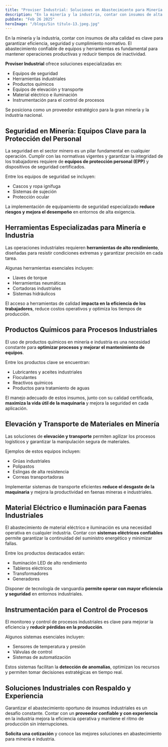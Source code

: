 ```yaml
---
title: "Proviser Industrial: Soluciones en Abastecimiento para Minería y Otras Industrias"
description: "En la minería y la industria, contar con insumos de alta calidad es clave para garantizar eficiencia, seguridad y cumplimiento normativo. El abastecimiento confiable de equipos y herramientas es fundamental para mantener operaciones productivas y reducir tiempos de inactividad."
pubDate: "Feb 26 2025"
heroImage: "/blogs/Sin título-13.jpeg.jpg"
---
```


En la minería y la industria, contar con insumos de alta calidad es clave para garantizar eficiencia, seguridad y cumplimiento normativo. El abastecimiento confiable de equipos y herramientas es fundamental para mantener operaciones productivas y reducir tiempos de inactividad.

**Proviser Industrial** ofrece soluciones especializadas en:

-   Equipos de seguridad
-   Herramientas industriales
-   Productos químicos
-   Equipos de elevación y transporte
-   Material eléctrico e iluminación
-   Instrumentación para el control de procesos

Se posiciona como un proveedor estratégico para la gran minería y la industria nacional.

## Seguridad en Minería: Equipos Clave para la Protección del Personal

La seguridad en el sector minero es un pilar fundamental en cualquier operación. Cumplir con las normativas vigentes y garantizar la integridad de los trabajadores requiere de **equipos de protección personal (EPP)** y dispositivos de seguridad certificados.

Entre los equipos de seguridad se incluyen:

-   Cascos y ropa ignífuga
-   Sistemas de sujeción
-   Protección ocular

La implementación de equipamiento de seguridad especializado **reduce riesgos y mejora el desempeño** en entornos de alta exigencia.

## Herramientas Especializadas para Minería e Industria

Las operaciones industriales requieren **herramientas de alto rendimiento**, diseñadas para resistir condiciones extremas y garantizar precisión en cada tarea.

Algunas herramientas esenciales incluyen:

-   Llaves de torque
-   Herramientas neumáticas
-   Cortadoras industriales
-   Sistemas hidráulicos

El acceso a herramientas de calidad **impacta en la eficiencia de los trabajadores**, reduce costos operativos y optimiza los tiempos de producción.

## Productos Químicos para Procesos Industriales

El uso de productos químicos en minería e industria es una necesidad constante para **optimizar procesos y mejorar el mantenimiento de equipos**.

Entre los productos clave se encuentran:

-   Lubricantes y aceites industriales
-   Floculantes
-   Reactivos químicos
-   Productos para tratamiento de aguas

El manejo adecuado de estos insumos, junto con su calidad certificada, **maximiza la vida útil de la maquinaria** y mejora la seguridad en cada aplicación.

## Elevación y Transporte de Materiales en Minería

Las soluciones de **elevación y transporte** permiten agilizar los procesos logísticos y garantizar la manipulación segura de materiales.

Ejemplos de estos equipos incluyen:

-   Grúas industriales
-   Polipastos
-   Eslingas de alta resistencia
-   Correas transportadoras

Implementar sistemas de transporte eficientes **reduce el desgaste de la maquinaria** y mejora la productividad en faenas mineras e industriales.

## Material Eléctrico e Iluminación para Faenas Industriales

El abastecimiento de material eléctrico e iluminación es una necesidad operativa en cualquier industria. Contar con **sistemas eléctricos confiables** permite garantizar la continuidad del suministro energético y minimizar fallas.

Entre los productos destacados están:

-   Iluminación LED de alto rendimiento
-   Tableros eléctricos
-   Transformadores
-   Generadores

Disponer de tecnología de vanguardia **permite operar con mayor eficiencia y seguridad** en entornos industriales.

## Instrumentación para el Control de Procesos

El monitoreo y control de procesos industriales es clave para mejorar la eficiencia y **reducir pérdidas en la producción**.

Algunos sistemas esenciales incluyen:

-   Sensores de temperatura y presión
-   Válvulas de control
-   Sistemas de automatización

Estos sistemas facilitan la **detección de anomalías**, optimizan los recursos y permiten tomar decisiones estratégicas en tiempo real.

## Soluciones Industriales con Respaldo y Experiencia

Garantizar el abastecimiento oportuno de insumos industriales es un desafío constante. Contar con un **proveedor confiable y con experiencia** en la industria mejora la eficiencia operativa y mantiene el ritmo de producción sin interrupciones.

**Solicita una cotización** y conoce las mejores soluciones en abastecimiento para minería e industria.
